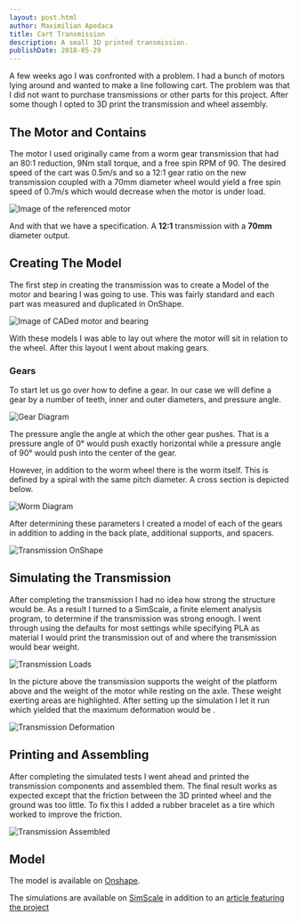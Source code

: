 ```yaml
---
layout: post.html
author: Maximilian Apodaca
title: Cart Transmission
description: A small 3D printed transmission.
publishDate: 2018-05-29
---
```


A few weeks ago I was confronted with a problem. I had a bunch of motors lying around and wanted to make a line following cart. The problem was that I did not want to purchase transmissions or other parts for this project. After some though I opted to 3D print the transmission and wheel assembly.

The Motor and Contains
---
The motor I used originally came from a worm gear transmission that had an 80:1 reduction, 9Nm stall torque, and a free spin RPM of 90. The desired speed of the cart was 0.5m/s and so a 12:1 gear ratio on the new transmission coupled with a 70mm diameter wheel would yield a free spin speed of 0.7m/s which would decrease when the motor is under load.

![Image of the referenced motor](/images/Cart-Transmission/Motor.jpg)

And with that we have a specification. A **12:1** transmission with a **70mm** diameter output.

Creating The Model
---
The first step in creating the transmission was to create a Model of the motor and bearing I was going to use. This was fairly standard and each part was measured and duplicated in OnShape.

![Image of CADed motor and bearing](/images/Cart-Transmission/MotorAndBearing.jpg)

With these models I was able to lay out where the motor will sit in relation to the wheel. After this layout I went about making gears.

### Gears
To start let us go over how to define a gear. In our case we will define a gear by a number of teeth, inner and outer diameters, and pressure angle.

![Gear Diagram](/images/Cart-Transmission/GearDiagram.svg)

The pressure angle the angle at which the other gear pushes. That is a pressure angle of 0&deg; would push exactly horizontal while a pressure angle of 90&deg; would push into the center of the gear.

However, in addition to the worm wheel there is the worm itself. This is defined by a spiral with the same pitch diameter. A cross section is depicted below.

![Worm Diagram](/images/Cart-Transmission/WormDiagram.svg)

After determining these parameters I created a model of each of the gears in addition to adding in the back plate, additional supports, and spacers.

![Transmission OnShape](/images/Cart-Transmission/TransmissionOnshape.png)

## Simulating the Transmission

After completing the transmission I had no idea how strong the structure would be. As a result I turned to a SimScale, a finite element analysis program, to determine if the transmission was strong enough. I went through using the defaults for most settings while specifying PLA as material I would print the transmission out of and where the transmission would bear weight.

![Transmission Loads](/images/Cart-Transmission/TransmissionLoads.png)

In the picture above the transmission supports the weight of the platform above and the weight of the motor while resting on the axle. These weight exerting areas are highlighted. After setting up the simulation I let it run which yielded that the maximum deformation would be <DEFORMATION>.

![Transmission Deformation](/images/Cart-Transmission/TransmissionDeformation.png)

## Printing and Assembling

After completing the simulated tests I went ahead and printed the transmission components and assembled them. The final result works as expected except that the friction between the 3D printed wheel and the ground was too little. To fix this I added a rubber bracelet as a tire which worked to improve the friction.

![Transmission Assembled](/images/Cart-Transmission/TransmissionDone.png)

## Model

The model is available on [Onshape](https://cad.onshape.com/documents/86fffa5e35544131f79278c4/w/783ba8745fe2f745e99e30d7/e/ca928e950240a706516087b2).

The simulations are available on [SimScale](https://www.simscale.com/projects/pumuckl007/supportwall/) in addition to an [article featuring the project](https://www.simscale.com/forum/t/3d-printed-transmission-support/82416)
